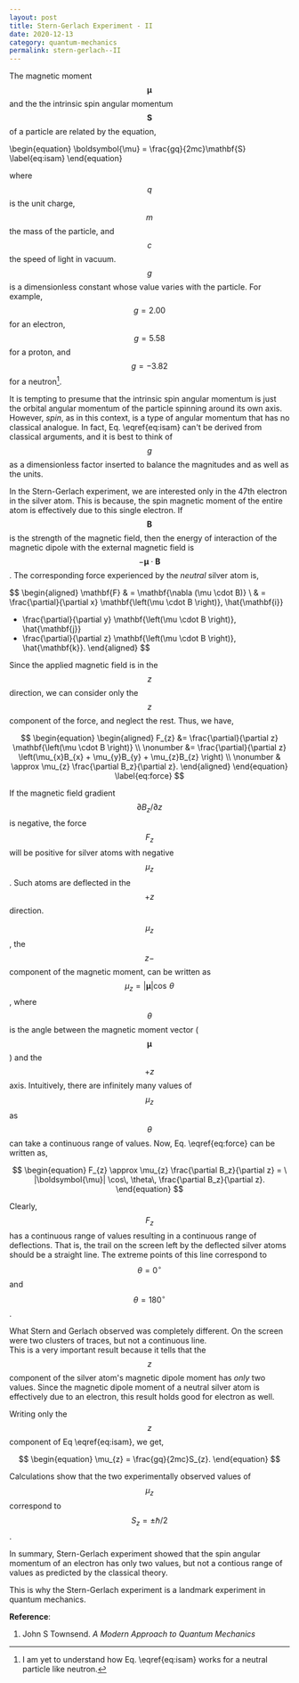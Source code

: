 ```yaml
---
layout: post
title: Stern-Gerlach Experiment - II
date: 2020-12-13
category: quantum-mechanics
permalink: stern-gerlach--II
---
```


The magnetic moment $$\boldsymbol{\mu}$$ and the the intrinsic spin angular momentum
$$\mathbf{S}$$ of a particle are related by the equation,

\begin{equation}
\boldsymbol{\mu} = \frac{gq}{2mc}\mathbf{S}
\label{eq:isam}
\end{equation}

where $$q$$ is the unit charge, $$m$$ the mass of the particle, and $$c$$ the speed
of light in vacuum. $$g$$ is a dimensionless constant whose value varies with 
the particle. For example, $$g = 2.00$$ for an electron,  $$g = 5.58$$ for a proton,
and $$g = -3.82$$ for a neutron[^1]. 

It is tempting to presume that the intrinsic spin angular momentum is 
just the orbital angular momentum of the particle spinning around its own axis.
However, *spin*,  as in this context, is a type of angular momentum that has no 
classical analogue. In fact, Eq. \eqref{eq:isam} can't be derived from classical
arguments, and it is best to think of $$g$$ as a dimensionless factor inserted
to balance the magnitudes and as well as the units.

In the Stern-Gerlach experiment, we are interested only in the 47th electron
in the silver atom. This is because, the spin magnetic moment of the entire
atom is effectively due to this single electron. If $$\mathbf{B}$$ is the
strength of the magnetic field, then the energy of interaction of the
magnetic dipole with the external magnetic field is $$- \boldsymbol{\mu}
\cdot \mathbf{B}$$. The corresponding force experienced by the *neutral*
silver atom is,

$$
\begin{aligned}
\mathbf{F} & = \mathbf{\nabla (\mu \cdot B)} \\
& = \frac{\partial}{\partial x} \mathbf{\left(\mu \cdot B \right)}\, \hat{\mathbf{i}}
+ \frac{\partial}{\partial y} \mathbf{\left(\mu \cdot B \right)}\, \hat{\mathbf{j}}
+ \frac{\partial}{\partial z} \mathbf{\left(\mu \cdot B \right)}\, \hat{\mathbf{k}}.
\end{aligned}
$$

Since the applied magnetic field is in the $$z$$ direction, we can consider
only the $$z$$ component of the force, and neglect the rest. Thus, we have,

$$
\begin{equation}
\begin{aligned}
F_{z} &=  \frac{\partial}{\partial z} \mathbf{\left(\mu \cdot B \right)} \\ \nonumber
&= \frac{\partial}{\partial z} \left(\mu_{x}B_{x} + \mu_{y}B_{y} + \mu_{z}B_{z} \right) \\ \nonumber
& \approx \mu_{z} \frac{\partial B_z}{\partial z}.
\end{aligned}
\end{equation}
\label{eq:force}
$$

If the magnetic field gradient $$ \partial B_z / \partial z$$ is 
negative, the force $$F_{z}$$ will be positive for silver atoms with negative 
$$\mu_{z}$$. Such atoms are deflected in the $$+z$$ direction.

$$\mu_{z}$$, the $$z-$$ component of the magnetic moment, can be written as
$$\mu_{z} = |\boldsymbol{\mu}| \cos\, \theta$$, where $$\theta$$ is the angle 
between the magnetic moment vector ($$\boldsymbol{\mu}$$) and the $$+z$$ axis.
Intuitively, there are infinitely many values of $$\mu_{z}$$ as $$\theta$$
can take a continuous range of values. Now, Eq. \eqref{eq:force} can be written as,

$$
\begin{equation}
F_{z} \approx \mu_{z} \frac{\partial B_z}{\partial z} =  \
|\boldsymbol{\mu}| \cos\, \theta\,  \frac{\partial B_z}{\partial z}.
\end{equation}
$$

Clearly, $$F_{z}$$ has a continuous range of values resulting in a continuous
range of deflections. That is, the trail on the screen left by the deflected 
silver atoms should be a straight line. The extreme points of this line
correspond to $$\theta = 0^{\circ}$$ and $$\theta = 180^{\circ}$$.

What Stern and Gerlach observed was completely different. On the screen were
two clusters of traces, but not a continuous line.  
This is a very important result because it tells that the $$z$$ component
of the silver atom's magnetic dipole moment has *only* two values. Since  the
magnetic dipole moment of a neutral silver atom is effectively due to an
electron, this result holds good for electron as well.

Writing only the $$z$$ component of Eq \eqref{eq:isam}, we get,

$$
\begin{equation}
\mu_{z} = \frac{gq}{2mc}S_{z}.
\end{equation}
$$

Calculations show that the two experimentally observed values of $$\mu_{z}$$ 
correspond to $$S_{z} = \pm \hbar/2$$. 

In summary, Stern-Gerlach experiment showed that the spin angular momentum
of an electron has only two values, but not a contious range of values as
predicted by the classical theory. 

This is why the Stern-Gerlach experiment is a landmark experiment in quantum 
mechanics. 

[^1]: I am yet to understand how Eq. \eqref{eq:isam} works for a neutral
    particle like neutron.

**Reference**:
1. John S Townsend. *A Modern Approach to Quantum Mechanics*